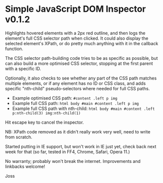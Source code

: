 Simple JavaScript DOM Inspector v0.1.2
======================================

Highlights hovered elements with a 2px red outline, and then logs the element's full CSS selector path when clicked. It could also display the selected element's XPath, or do pretty much anything with it in the callback function.

The CSS selector path-building code tries to be as specific as possible, but can also build a more optimised CSS selector, stopping at the first parent with a specific ID.

Optionally, it also checks to see whether any part of the CSS path matches multiple elements, or if any element has no ID or CSS class, and adds specific "nth-child" pseudo-selectors where needed for full CSS paths.

* Example optimised CSS path: `#content .left p img`
* Example full CSS path: `html body #main #content .left p img`
* Example full CSS path with nth-child: `html body #main #content .left p:nth-child(3) img:nth-child(1)`

Hit escape key to cancel the inspector.

NB: XPath code removed as it didn't really work very well, need to write from scratch.

Started putting in IE support, but won't work in IE just yet, check back next week for that (so far, tested in FF4, Chrome, Safari, Opera 11.)

No warranty; probably won't break the internet. Improvements and linkbacks welcome!

Joss